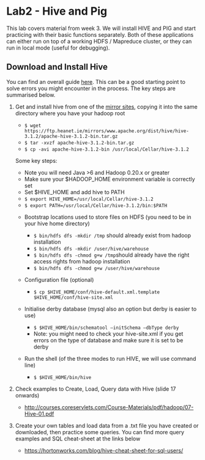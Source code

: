 # Lab2 - Hive and Pig

This lab covers material from week 3. 
We will install HIVE and PIG and start practicing with their basic functions separately. 
Both of these applications can either run on top of a working HDFS / Mapreduce cluster, or they can run in local mode (useful for debugging).

## Download and Install Hive
You can find an overall guide [here](https://cwiki.apache.org/confluence/display/Hive/GettingStarted#GettingStarted-RunningHive). This can be a good starting point to solve errors you might encounter in the process. The key steps are summarised below.
<!-- install on mac: https://bigdatalatte.wordpress.com/2017/02/01/install-hadoop-yarn-hive-on-a-macbook-pro-el-capitan/-->

1. Get and install hive from one of the [mirror sites](http://www.apache.org/dyn/closer.cgi/hive/), copying it into the same directory where you have your hadoop root

   - `$ wget https://ftp.heanet.ie/mirrors/www.apache.org/dist/hive/hive-3.1.2/apache-hive-3.1.2-bin.tar.gz `
   - `$ tar -xvzf apache-hive-3.1.2-bin.tar.gz `
   - `$ cp -avi apache-hive-3.1.2-bin /usr/local/Cellar/hive-3.1.2`

   Some key steps:
   
   * Note you will need Java >6 and Hadoop 0.20.x or greater  
   * Make sure your $HADOOP_HOME environment variable is correctly set
   * Set $HIVE_HOME and add hive to PATH
   
   - `$ export HIVE_HOME=/usr/local/Cellar/hive-3.1.2`
   - `$ export PATH=/usr/local/Cellar/hive-3.1.2/bin:$PATH`
   
   * Bootstrap locations used to store files on HDFS (you need to be in your hive home directory)
      - `$ bin/hdfs dfs -mkdir /tmp` should already exist from hadoop installation
      - `$ bin/hdfs dfs -mkdir /user/hive/warehouse`
      - `$ bin/hdfs dfs -chmod g+w /tmp`should already have the right access rights from hadoop installation
      - `$ bin/hdfs dfs -chmod g+w /user/hive/warehouse`
   
   * Configuration file (optional)
      - `$ cp $HIVE_HOME/conf/hive-default.xml.template $HIVE_HOME/conf/hive-site.xml`
   
   * Initialise derby database (mysql also an option but derby is easier to use)
     - `$ $HIVE_HOME/bin/schematool –initSchema –dbType derby`
     - Note: you might need to check your hive-site.xml if you get errors on the type of database and make sure it is set to be derby
   
   * Run the shell (of the three modes to run HIVE, we will use command line)
      - `$ $HIVE_HOME/bin/hive`
   <!-- see this tutorial for guava files errors: https://phoenixnap.com/kb/install-hive-on-ubuntu -->
   <!-- see this for :Name node is in safe mode" error: -->
   <!-- for safemode error: `$ hadoop dfsadmin –safemode [get/enter/leave]` -->
2. Check examples to Create, Load, Query data with Hive (slide 17 onwards)
   * <http://courses.coreservlets.com/Course-Materials/pdf/hadoop/07-Hive-01.pdf>
   <!-- import CSV and generate database: http://djkooks.github.io/hadoop-hive-setup>
   <!-- more example queries: https://www.java-success.com/10-setting-getting-started-hive-mac/ -->
   
3. Create your own tables and load data from a .txt file you have created or downloaded, then practice some queries.
   You can find more query examples and SQL cheat-sheet at the links below
   
   * https://hortonworks.com/blog/hive-cheat-sheet-for-sql-users/
